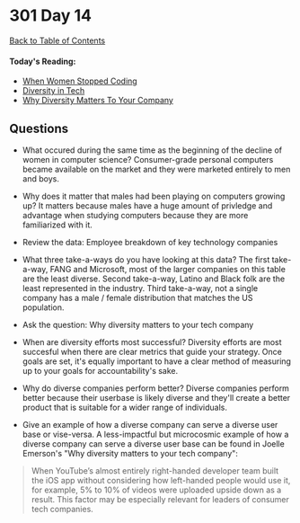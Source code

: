 # 301 Day 14
[Back to Table of Contents](../reading-notes.md)<br/>

#### Today's Reading:<br/>
- [When Women Stopped Coding](https://www.npr.org/sections/money/2014/10/21/357629765/when-women-stopped-coding)
- [Diversity in Tech](https://informationisbeautiful.net/visualizations/diversity-in-tech/)
- [Why Diversity Matters To Your Company](https://www.usatoday.com/story/tech/columnist/2015/07/21/why-diversity-matters-your-tech-company/30419871/)

## Questions

- What occured during the same time as the beginning of the decline of women in computer science?
Consumer-grade personal computers became available on the market and they were marketed entirely to men and boys.

- Why does it matter that males had been playing on computers growing up?
It matters because males have a huge amount of privledge and advantage when studying computers because they are more familiarized with it.

- Review the data: Employee breakdown of key technology companies
- What three take-a-ways do you have looking at this data?
The first take-a-way, FANG and Microsoft, most of the larger companies on this table are the least diverse. 
Second take-a-way, Latino and Black folk are the least represented in the industry.
Third take-a-way, not a single company has a male / female distribution that matches the US population.

- Ask the question: Why diversity matters to your tech company
- When are diversity efforts most successful?
Diversity efforts are most succesful when there are clear metrics that guide your strategy. Once goals are set, it's equally important to have a clear method of measuring up to your goals for accountability's sake.
- Why do diverse companies perform better?
Diverse companies perform better because their userbase is likely diverse and they'll create a better product that is suitable for a wider range of individuals.

- Give an example of how a diverse company can serve a diverse user base or vise-versa.
A less-impactful but microcosmic example of how a diverse company can serve a diverse user base can be found in Joelle Emerson's "Why diversity matters to your tech company":
> When YouTube’s almost entirely right-handed developer team built the iOS app without considering how left-handed people would use it, for example, 5% to 10% of videos were uploaded upside down as a result. This factor may be especially relevant for leaders of consumer tech companies.

